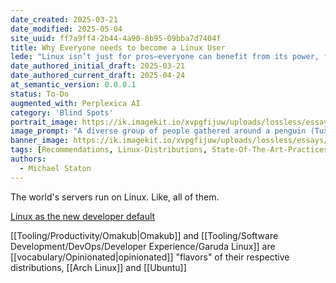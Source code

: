 ```yaml
---
date_created: 2025-03-21
date_modified: 2025-05-04
site_uuid: ff7a9ff4-2b44-4a90-8b95-09bba7d7404f
title: Why Everyone needs to become a Linux User
lede: "Linux isn’t just for pros—everyone can benefit from its power, freedom, and flexibility."
date_authored_initial_draft: 2025-03-21
date_authored_current_draft: 2025-04-24
at_semantic_version: 0.0.0.1
status: To-Do
augmented_with: Perplexica AI
category: 'Blind Spots'
portrait_image: https://ik.imagekit.io/xvpgfijuw/uploads/lossless/essays/2025-05-04_portraitimage_Why-Everyone-needs-to-become-a-Linux-User_fa43d557-806f-4045-ac5b-8e6a120b0fbb_N-ek3-5247.jpg
image_prompt: "A diverse group of people gathered around a penguin (Tux), each using different devices—laptop, tablet, phone—against a backdrop of open-source icons. The mood is inclusive, empowering, and modern."
banner_image: https://ik.imagekit.io/xvpgfijuw/uploads/lossless/essays/2025-05-04_bannerimage_Why-Everyone-needs-to-become-a-Linux-User_f0e2cd9d-7e7d-4fa2-ad35-26dff421a62f_vL00R6uJC.jpg
tags: [Recommendations, Linux-Distributions, State-Of-The-Art-Practices]
authors: 
  - Michael Staton
---
```


The world's servers run on Linux. Like, all of them.

[Linux as the new developer default](https://world.hey.com/dhh/linux-as-the-new-developer-default-at-37signals-ef0823b7)

[[Tooling/Productivity/Omakub|Omakub]] and [[Tooling/Software Development/DevOps/Developer Experience/Garuda Linux]] are [[vocabulary/Opinionated|opinionated]] "flavors" of their respective distributions, [[Arch Linux]] and [[Ubuntu]]
